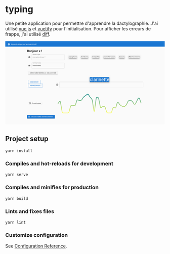 # typing

Une petite application pour permettre d'apprendre la dactylographie. J'ai utilisé [vue.js](https://vuejs.org) et [vuetify](https://vuetifyjs.com/) pour l'initialisation. Pour afficher les erreurs de frappe, j'ai utilisé [diff](https://www.npmjs.com/package/diff).

![capture d'écran](./src/assets/capture-typing.png)

## Project setup
```
yarn install
```

### Compiles and hot-reloads for development
```
yarn serve
```

### Compiles and minifies for production
```
yarn build
```

### Lints and fixes files
```
yarn lint
```

### Customize configuration
See [Configuration Reference](https://cli.vuejs.org/config/).
